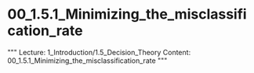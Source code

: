 # 00_1.5.1_Minimizing_the_misclassification_rate

"""
Lecture: 1_Introduction/1.5_Decision_Theory
Content: 00_1.5.1_Minimizing_the_misclassification_rate
"""

